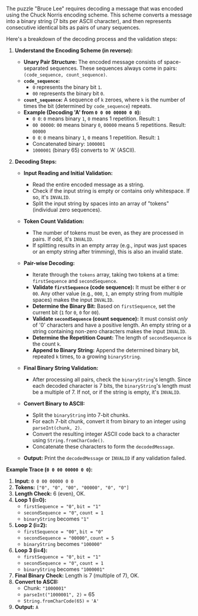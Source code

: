 The puzzle "Bruce Lee" requires decoding a message that was encoded using the Chuck Norris encoding scheme. This scheme converts a message into a binary string (7 bits per ASCII character), and then represents consecutive identical bits as pairs of unary sequences.

Here's a breakdown of the decoding process and the validation steps:

1.  **Understand the Encoding Scheme (in reverse):**
    *   **Unary Pair Structure:** The encoded message consists of space-separated sequences. These sequences always come in pairs: `(code_sequence, count_sequence)`.
    *   **`code_sequence`:**
        *   `0` represents the binary bit `1`.
        *   `00` represents the binary bit `0`.
    *   **`count_sequence`:** A sequence of `k` zeroes, where `k` is the number of times the bit (determined by `code_sequence`) repeats.
    *   **Example (Decoding 'A' from `0 0 00 00000 0 0`):**
        *   `0 0`: `0` means binary `1`, `0` means 1 repetition. Result: `1`
        *   `00 00000`: `00` means binary `0`, `00000` means 5 repetitions. Result: `00000`
        *   `0 0`: `0` means binary `1`, `0` means 1 repetition. Result: `1`
        *   Concatenated binary: `1000001`
        *   `1000001` (binary 65) converts to 'A' (ASCII).

2.  **Decoding Steps:**

    *   **Input Reading and Initial Validation:**
        *   Read the entire encoded message as a string.
        *   Check if the input string is empty or contains only whitespace. If so, it's `INVALID`.
        *   Split the input string by spaces into an array of "tokens" (individual zero sequences).

    *   **Token Count Validation:**
        *   The number of tokens must be even, as they are processed in pairs. If odd, it's `INVALID`.
        *   If splitting results in an empty array (e.g., input was just spaces or an empty string after trimming), this is also an invalid state.

    *   **Pair-wise Decoding:**
        *   Iterate through the `tokens` array, taking two tokens at a time: `firstSequence` and `secondSequence`.
        *   **Validate `firstSequence` (code sequence):** It must be either `0` or `00`. Any other value (e.g., `000`, `1`, an empty string from multiple spaces) makes the input `INVALID`.
        *   **Determine the Binary Bit:** Based on `firstSequence`, set the current bit (`1` for `0`, `0` for `00`).
        *   **Validate `secondSequence` (count sequence):** It must consist *only* of '0' characters and have a positive length. An empty string or a string containing non-zero characters makes the input `INVALID`.
        *   **Determine the Repetition Count:** The length of `secondSequence` is the count `k`.
        *   **Append to Binary String:** Append the determined binary bit, repeated `k` times, to a growing `binaryString`.

    *   **Final Binary String Validation:**
        *   After processing all pairs, check the `binaryString`'s length. Since each decoded character is 7 bits, the `binaryString`'s length must be a multiple of 7. If not, or if the string is empty, it's `INVALID`.

    *   **Convert Binary to ASCII:**
        *   Split the `binaryString` into 7-bit chunks.
        *   For each 7-bit chunk, convert it from binary to an integer using `parseInt(chunk, 2)`.
        *   Convert the resulting integer ASCII code back to a character using `String.fromCharCode()`.
        *   Concatenate these characters to form the `decodedMessage`.

    *   **Output:** Print the `decodedMessage` or `INVALID` if any validation failed.

**Example Trace (`0 0 00 00000 0 0`):**

1.  **Input:** `0 0 00 00000 0 0`
2.  **Tokens:** `["0", "0", "00", "00000", "0", "0"]`
3.  **Length Check:** 6 (even), OK.
4.  **Loop 1 (i=0):**
    *   `firstSequence = "0"`, `bit = "1"`
    *   `secondSequence = "0"`, `count = 1`
    *   `binaryString` becomes `"1"`
5.  **Loop 2 (i=2):**
    *   `firstSequence = "00"`, `bit = "0"`
    *   `secondSequence = "00000"`, `count = 5`
    *   `binaryString` becomes `"100000"`
6.  **Loop 3 (i=4):**
    *   `firstSequence = "0"`, `bit = "1"`
    *   `secondSequence = "0"`, `count = 1`
    *   `binaryString` becomes `"1000001"`
7.  **Final Binary Check:** Length is 7 (multiple of 7), OK.
8.  **Convert to ASCII:**
    *   Chunk: `"1000001"`
    *   `parseInt("1000001", 2)` = 65
    *   `String.fromCharCode(65)` = `'A'`
9.  **Output:** `A`